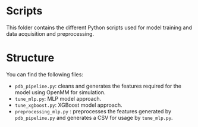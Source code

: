 # Scripts

This folder contains the different Python scripts used for model training and data acquisition and preprocessing.

# Structure

You can find the following files:

* `pdb_pipeline.py`: cleans and generates the features required for the model using OpenMM for simulation.
* `tune_mlp.py`: MLP model approach.
* `tune_xgboost.py`: XGBoost model approach.
* `preprocessing_mlp.py` : preprocesses the features generated by `pdb_pipeline.py` and generates a CSV for usage by `tune_mlp.py`.
